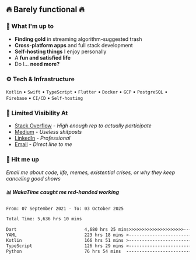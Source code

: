 ## 🔥 Barely functional 🔥

### 🎯 What I'm up to

- **Finding gold** in streaming algorithm-suggested trash
- **Cross-platform apps** and full stack development
- **Self-hosting things** I enjoy personally
- A **fun and satisfied life**
- Do I... **need more?**

### ⚙️ Tech & Infrastructure

`Kotlin` • `Swift` • `TypeScript` • `Flutter` • `Docker` • `GCP` • `PostgreSQL` • `Firebase` •
`CI/CD` • `Self-hosting`

### 🔗 Limited Visibility At

- [Stack Overflow](https://stackoverflow.com/users/15199864/deepanshu) - *High enough rep to
  actually participate*
- [Medium](https://medium.com/@deepanshuc2141) - *Useless shitposts*
- [LinkedIn](https://www.linkedin.com/in/chaudhary-deepanshu/) - *Professional*
- [Email](mailto:0qs8e9yn@duck.com) - *Direct line to me*

### 💬 Hit me up

*Email me about code, life, memes, existential crises, or why they keep canceling good shows*

##### 📊 *WakaTime caught me red-handed working*

<!--START_SECTION:waka-->

```txt
From: 07 September 2021 - To: 03 October 2025

Total Time: 5,636 hrs 10 mins

Dart                          4,680 hrs 25 mins>>>>>>>>>>>>>>>>>>>>>----   83.04 %
YAML                          223 hrs 18 mins >------------------------   03.96 %
Kotlin                        166 hrs 51 mins >------------------------   02.96 %
TypeScript                    126 hrs 29 mins >------------------------   02.24 %
Python                        76 hrs 54 mins  -------------------------   01.36 %
```

<!--END_SECTION:waka-->

<!---
If you're reading this in the raw file, you've gone too deep. Go back.
--->
